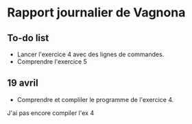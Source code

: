 # Rapport journalier de Vagnona

## To-do list 
- Lancer l'exercice 4 avec des lignes de commandes.
- Comprendre l'exercice 5 

## 19 avril 
- Comprendre et compliler le programme de l'exercice 4. 

J'ai pas encore compiler l'ex 4



